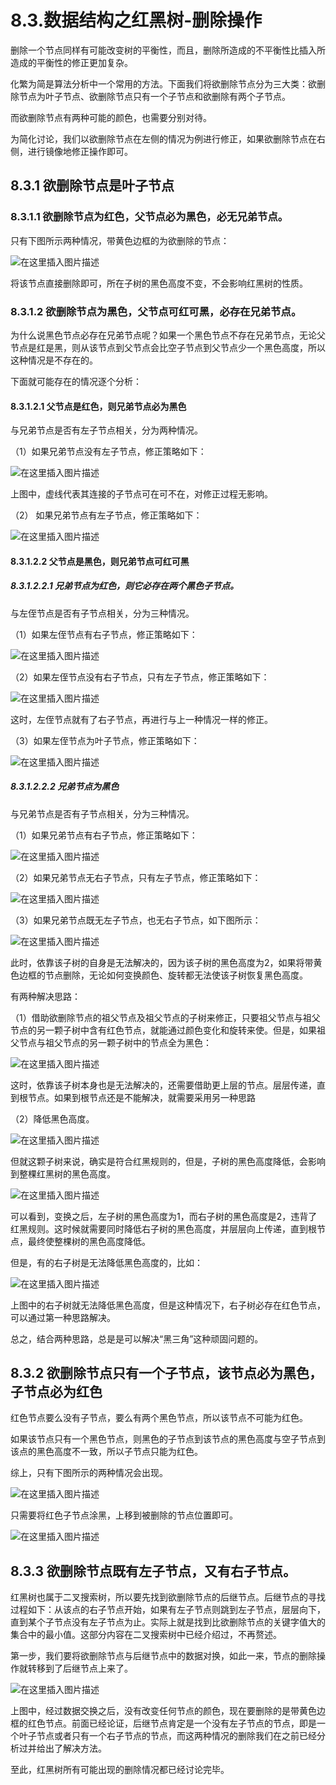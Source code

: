 # 8.3.数据结构之红黑树-删除操作

删除一个节点同样有可能改变树的平衡性，而且，删除所造成的不平衡性比插入所造成的平衡性的修正更加复杂。

化繁为简是算法分析中一个常用的方法。下面我们将欲删除节点分为三大类：欲删除节点为叶子节点、欲删除节点只有一个子节点和欲删除有两个子节点。

而欲删除节点有两种可能的颜色，也需要分别对待。

为简化讨论，我们以欲删除节点在左侧的情况为例进行修正，如果欲删除节点在右侧，进行镜像地修正操作即可。

## 8.3.1 欲删除节点是叶子节点

### 8.3.1.1 欲删除节点为红色，父节点必为黑色，必无兄弟节点。

只有下图所示两种情况，带黄色边框的为欲删除的节点：

![在这里插入图片描述](./截图/8.3-1.png)

将该节点直接删除即可，所在子树的黑色高度不变，不会影响红黑树的性质。

### 8.3.1.2 欲删除节点为黑色，父节点可红可黑，必存在兄弟节点。

为什么说黑色节点必存在兄弟节点呢？如果一个黑色节点不存在兄弟节点，无论父节点是红是黑，则从该节点到父节点会比空子节点到父节点少一个黑色高度，所以这种情况是不存在的。

下面就可能存在的情况逐个分析：

#### 8.3.1.2.1 父节点是红色，则兄弟节点必为黑色

 与兄弟节点是否有左子节点相关，分为两种情况。      

（1）如果兄弟节点没有左子节点，修正策略如下：

![在这里插入图片描述](./截图/8.3-2.png)

上图中，虚线代表其连接的子节点可在可不在，对修正过程无影响。

（2） 如果兄弟节点有左子节点，修正策略如下：

![在这里插入图片描述](./截图/8.3-3.png)

#### 8.3.1.2.2 父节点是黑色，则兄弟节点可红可黑

##### 8.3.1.2.2.1 兄弟节点为红色，则它必存在两个黑色子节点。

与左侄节点是否有子节点相关，分为三种情况。

（1）如果左侄节点有右子节点，修正策略如下：

![在这里插入图片描述](./截图/8.3-4.png)

（2）如果左侄节点没有右子节点，只有左子节点，修正策略如下：

![在这里插入图片描述](./截图/8.3-5.png)

这时，左侄节点就有了右子节点，再进行与上一种情况一样的修正。

（3）如果左侄节点为叶子节点，修正策略如下：

![在这里插入图片描述](./截图/8.3-6.png)

##### 8.3.1.2.2.2 兄弟节点为黑色

与兄弟节点是否有子节点相关，分为三种情况。

（1）如果兄弟节点有右子节点，修正策略如下：

![在这里插入图片描述](./截图/8.3-7.png)

（2）如果兄弟节点无右子节点，只有左子节点，修正策略如下：

![在这里插入图片描述](./截图/8.3-8.png)

（3）如果兄弟节点既无左子节点，也无右子节点，如下图所示：

![在这里插入图片描述](./截图/8.3-9.png)

此时，依靠该子树的自身是无法解决的，因为该子树的黑色高度为2，如果将带黄色边框的节点删除，无论如何变换颜色、旋转都无法使该子树恢复黑色高度。

有两种解决思路：

（1）借助欲删除节点的祖父节点及祖父节点的子树来修正，只要祖父节点与祖父节点的另一颗子树中含有红色节点，就能通过颜色变化和旋转来使。但是，如果祖父节点与祖父节点的另一颗子树中的节点全为黑色：

![在这里插入图片描述](./截图/8.3-10.png)

这时，依靠该子树本身也是无法解决的，还需要借助更上层的节点。层层传递，直到根节点。如果到根节点还是不能解决，就需要采用另一种思路

（2）降低黑色高度。

![在这里插入图片描述](./截图/8.3-11.png)

但就这颗子树来说，确实是符合红黑规则的，但是，子树的黑色高度降低，会影响到整棵红黑树的黑色高度。

![在这里插入图片描述](./截图/8.3-12.png)

可以看到，变换之后，左子树的黑色高度为1，而右子树的黑色高度是2，违背了红黑规则。这时候就需要同时降低右子树的黑色高度，并层层向上传递，直到根节点，最终使整棵树的黑色高度降低。

但是，有的右子树是无法降低黑色高度的，比如：

![在这里插入图片描述](./截图/8.3-13.png)

上图中的右子树就无法降低黑色高度，但是这种情况下，右子树必存在红色节点，可以通过第一种思路解决。

总之，结合两种思路，总是是可以解决“黑三角”这种顽固问题的。

## 8.3.2 欲删除节点只有一个子节点，该节点必为黑色，子节点必为红色

红色节点要么没有子节点，要么有两个黑色节点，所以该节点不可能为红色。

如果该节点只有一个黑色节点，则黑色的子节点到该节点的黑色高度与空子节点到该点的黑色高度不一致，所以子节点只能为红色。

综上，只有下图所示的两种情况会出现。

![在这里插入图片描述](./截图/8.3-14.png)

只需要将红色子节点涂黑，上移到被删除的节点位置即可。

![在这里插入图片描述](./截图/8.3-15.png)

## 8.3.3 欲删除节点既有左子节点，又有右子节点。

红黑树也属于二叉搜索树，所以要先找到欲删除节点的后继节点。后继节点的寻找过程如下：从该点的右子节点开始，如果有左子节点则跳到左子节点，层层向下，直到某个子节点没有左子节点为止。实际上就是找到比欲删除节点的关键字值大的集合中的最小值。这部分内容在二叉搜索树中已经介绍过，不再赘述。

第一步，我们要将欲删除节点与后继节点中的数据对换，如此一来，节点的删除操作就转移到了后继节点上来了。

![在这里插入图片描述](./截图/8.3-16.png)

上图中，经过数据交换之后，没有改变任何节点的颜色，现在要删除的是带黄色边框的红色节点。前面已经论证，后继节点肯定是一个没有左子节点的节点，即是一个叶子节点或者只有一个右子节点的节点，而这两种情况的删除我们在之前已经分析过并给出了解决方法。

至此，红黑树所有可能出现的删除情况都已经讨论完毕。